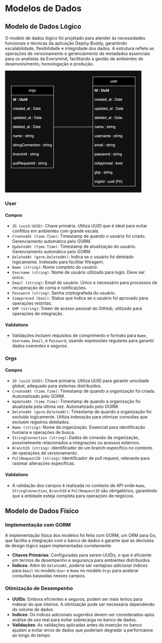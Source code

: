 # Modelos de Dados

## Modelo de Dados Lógico

O modelo de dados lógico foi projetado para atender às necessidades funcionais e técnicas da aplicação Deploy Buddy, garantindo escalabilidade, flexibilidade e integridade dos dados. A estrutura reflete as operações de versionamento e gerenciamento de metadados essenciais para os analistas da Everymind, facilitando a gestão de ambientes de desenvolvimento, homologação e produção.

![diagrama](./assets/diagram2.drawio.png)

### User

#### Campos

- `ID (uuid.UUID)`: Chave primária. Utiliza UUID que é ideal para evitar conflitos em ambientes com grande escala.
- `CreatedAt (time.Time)`: Timestamp de quando o usuário foi criado. Gerenciamento automático pelo GORM.
- `UpdatedAt (time.Time)`: Timestamp de atualização do usuário. Gerenciamento automático pelo GORM.
- `DeletedAt (gorm.DeletedAt)`: Indica se o usuário foi deletado logicamente. Indexado para facilitar filtragem.
- `Name (string)`: Nome completo do usuário.
- `Username (string)`: Nome de usuário utilizado para login. Deve ser único.
- `Email (string)`: Email do usuário. Único e necessário para processos de recuperação de conta e notificações.
- `Password (string)`: Senha criptografada do usuário.
- `IsApproved (bool)`: Status que indica se o usuário foi aprovado para operações restritas.
- `GHP (string)`: Token de acesso pessoal do GitHub, utilizado para operações de integração.

#### Validations

- Validações incluem requisitos de comprimento e formato para `Name`, `Username`, `Email`, e `Password`, usando expressões regulares para garantir dados coerentes e seguros.

### Orgs

#### Campos

- `ID (uuid.UUID)`: Chave primária. Utiliza UUID para garantir unicidade global, adequado para sistemas distribuídos.
- `CreatedAt (time.Time)`: Timestamp de quando a organização foi criada. Automatizado pelo GORM.
- `UpdatedAt (time.Time)`: Timestamp de quando a organização foi atualizada pela última vez. Automatizado pelo GORM.
- `DeletedAt (gorm.DeletedAt)`: Timestamp de quando a organização foi excluída logicamente. Utiliza indexação para otimizar consultas que excluem registros deletados.
- `Name (string)`: Nome da organização. Essencial para identificação humana e operações de busca.
- `StringConnection (string)`: Dados de conexão da organização, possivelmente relacionados a integrações ou acessos externos.
- `BranchID (string)`: Identificador de um branch específico no contexto de operações de versionamento.
- `PullRequestID (string)`: Identificador de pull request, relevante para rastrear alterações específicas.

#### Validations

- A validação dos campos é realizada no contexto de API onde `Name`, `StringConnection`, `BranchID` e `PullRequestID` são obrigatórios, garantindo que a entidade esteja completa para operações de negócios.

## Modelo de Dados Físico

### Implementação com GORM

A implementação física dos modelos foi feita com GORM, um ORM para Go, que facilita a integração com o banco de dados e garante que as decisões de design lógico sejam implementadas corretamente.

- **Chaves Primárias**: Configuradas para serem UUIDs, o que é eficiente em termos de desempenho e segurança para ambientes distribuídos.
- **Índices**: Além do `DeletedAt`, poderia ser vantajoso adicionar índices para `Email` no modelo `User` e `Name` no modelo `Orgs` para acelerar consultas baseadas nesses campos.

### Otimização de Desempenho

- **UUIDs**: Embora eficientes e seguros, podem ser mais lentos para indexar do que inteiros. A otimização pode ser necessária dependendo do volume de dados.
- **Indices**: Os índices adicionais sugeridos devem ser considerados após análise de uso real para evitar sobrecarga no banco de dados.
- **Validações**: As validações aplicadas antes da inserção no banco ajudam a evitar erros de dados que poderiam degradar a performance ao longo do tempo.
